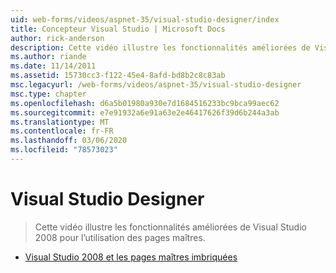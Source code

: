 ```yaml
---
uid: web-forms/videos/aspnet-35/visual-studio-designer/index
title: Concepteur Visual Studio | Microsoft Docs
author: rick-anderson
description: Cette vidéo illustre les fonctionnalités améliorées de Visual Studio 2008 pour l’utilisation des pages maîtres.
ms.author: riande
ms.date: 11/14/2011
ms.assetid: 15730cc3-f122-45e4-8afd-bd8b2c8c83ab
msc.legacyurl: /web-forms/videos/aspnet-35/visual-studio-designer
msc.type: chapter
ms.openlocfilehash: d6a5b01980a930e7d1684516233bc9bca99aec62
ms.sourcegitcommit: e7e91932a6e91a63e2e46417626f39d6b244a3ab
ms.translationtype: MT
ms.contentlocale: fr-FR
ms.lasthandoff: 03/06/2020
ms.locfileid: "78573023"
---
```

# <a name="visual-studio-designer"></a>Visual Studio Designer

> Cette vidéo illustre les fonctionnalités améliorées de Visual Studio 2008 pour l’utilisation des pages maîtres.

- [Visual Studio 2008 et les pages maîtres imbriquées](visual-studio-2008-and-nested-masterpages.md)
